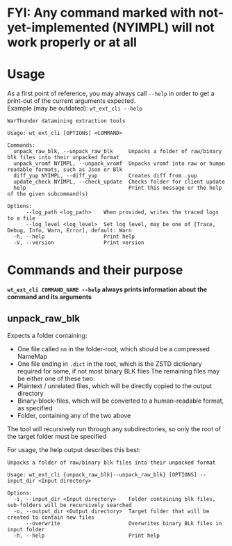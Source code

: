 # **FYI: Any command marked with not-yet-implemented (NYIMPL) will not work properly or at all**

# Usage
As a first point of reference, you may always call `--help` in order to get a print-out of the current arguments expected.  
Example (may be outdated): `wt_ext_cli --help`
```
WarThunder datamining extraction tools

Usage: wt_ext_cli [OPTIONS] <COMMAND>

Commands:
  unpack_raw_blk, --unpack_raw_blk     Unpacks a folder of raw/binary blk files into their unpacked format
  unpack_vromf NYIMPL, --unpack_vromf  Unpacks vromf into raw or human readable formats, such as Json or Blk
  diff_yup NYIMPL, --diff_yup          Creates diff from .yup
  update_check NYIMPL, --check_update  Checks folder for client update
  help                                 Print this message or the help of the given subcommand(s)

Options:
      --log_path <log_path>    When provided, writes the traced logs to a file
      --log_level <log_level>  Set log level, may be one of [Trace, Debug, Info, Warn, Error], default: Warn
  -h, --help                   Print help
  -V, --version                Print version
```

# Commands and their purpose
**`wt_ext_cli COMMAND_NAME --help` always prints information about the command and its arguments**

## unpack_raw_blk
Expects a folder containing:
- One file called `nm` in the folder-root, which should be a compressed NameMap
- One file ending in `.dict` in the root, which is the ZSTD dictionary required for some, if not most binary BLK files
The remaining files may be either one of these two:
- Plaintext / unrelated files, which will be directly copied to the output directory
- Binary-block-files, which will be converted to a human-readable format, as specified
- Folder, containing any of the two above

The tool will recursively run through any subdirectories, so only the root of the target folder must be specified

For usage, the help output describes this best:
```
Unpacks a folder of raw/binary blk files into their unpacked format

Usage: wt_ext_cli {unpack_raw_blk|--unpack_raw_blk} [OPTIONS] --input_dir <Input directory>

Options:
  -i, --input_dir <Input directory>    Folder containing blk files, sub-folders will be recursively searched
  -o, --output_dir <Output directory>  Target folder that will be created to contain new files
      --overwrite                      Overwrites binary BLk files in input folder
  -h, --help                           Print help
```
